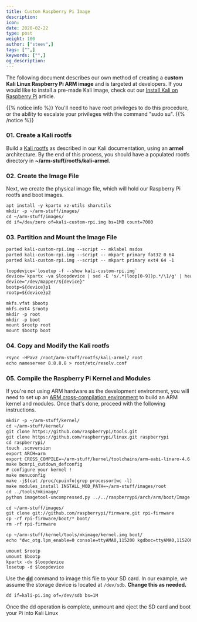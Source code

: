 ```yaml
---
title: Custom Raspberry Pi Image
description:
icon:
date: 2020-02-22
type: post
weight: 100
author: ["steev",]
tags: ["",]
keywords: ["",]
og_description:
---
```


The following document describes our own method of creating a **custom Kali Linux Raspberry Pi ARM image** and is targeted at developers. If you would like to install a pre-made Kali image, check out our [Install Kali on Raspberry Pi](/docs/arm/kali-linux-raspberry-pi/) article.

{{% notice info %}}
You'll need to have root privileges to do this procedure, or the ability to escalate your privileges with the command "sudo su".
{{% /notice %}}

### 01. Create a Kali rootfs

Build a [Kali rootfs](/docs/development/kali-linux-arm-chroot/) as described in our Kali documentation, using an **armel** architecture. By the end of this process, you should have a populated rootfs directory in **~/arm-stuff/rootfs/kali-armel**.

### 02. Create the Image File

Next, we create the physical image file, which will hold our Raspberry Pi rootfs and boot images.

```markdown
apt install -y kpartx xz-utils sharutils
mkdir -p ~/arm-stuff/images/
cd ~/arm-stuff/images/
dd if=/dev/zero of=kali-custom-rpi.img bs=1MB count=7000
```

### 03. Partition and Mount the Image File

```markdown
parted kali-custom-rpi.img --script -- mklabel msdos
parted kali-custom-rpi.img --script -- mkpart primary fat32 0 64
parted kali-custom-rpi.img --script -- mkpart primary ext4 64 -1
```

```html
loopdevice=`losetup -f --show kali-custom-rpi.img`
device=`kpartx -va $loopdevice | sed -E 's/.*(loop[0-9])p.*/\1/g' | head -1`
device="/dev/mapper/${device}"
bootp=${device}p1
rootp=${device}p2

mkfs.vfat $bootp
mkfs.ext4 $rootp
mkdir -p root
mkdir -p boot
mount $rootp root
mount $bootp boot
```

### 04. Copy and Modify the Kali rootfs

```markdown
rsync -HPavz /root/arm-stuff/rootfs/kali-armel/ root
echo nameserver 8.8.8.8 > root/etc/resolv.conf
```

### 05. Compile the Raspberry Pi Kernel and Modules

If you're not using ARM hardware as the development environment, you will need to set up an [ARM cross-compilation environment](/docs/development/arm-cross-compilation-environment/) to build an ARM kernel and modules. Once that's done, proceed with the following instructions.

```html
mkdir -p ~/arm-stuff/kernel/
cd ~/arm-stuff/kernel/
git clone https://github.com/raspberrypi/tools.git
git clone https://github.com/raspberrypi/linux.git raspberrypi
cd raspberrypi/
touch .scmversion
export ARCH=arm
export CROSS_COMPILE=~/arm-stuff/kernel/toolchains/arm-eabi-linaro-4.6.2/bin/arm-eabi-
make bcmrpi_cutdown_defconfig
# configure your kernel !
make menuconfig
make -j$(cat /proc/cpuinfo|grep processor|wc -l)
make modules_install INSTALL_MOD_PATH=~/arm-stuff/images/root
cd ../tools/mkimage/
python imagetool-uncompressed.py ../../raspberrypi/arch/arm/boot/Image
```

```markdown
cd ~/arm-stuff/images/
git clone git://github.com/raspberrypi/firmware.git rpi-firmware
cp -rf rpi-firmware/boot/* boot/
rm -rf rpi-firmware

cp ~/arm-stuff/kernel/tools/mkimage/kernel.img boot/
echo "dwc_otg.lpm_enable=0 console=ttyAMA0,115200 kgdboc=ttyAMA0,115200 console=tty1 root=/dev/mmcblk0p2 rootfstype=ext4 rootwait" > boot/cmdline.txt
```

```markdown
umount $rootp
umount $bootp
kpartx -dv $loopdevice
losetup -d $loopdevice
```

Use the **[dd](https://packages.debian.org/testing/dd)** command to image this file to your SD card. In our example, we assume the storage device is located at `/dev/sdb`. **Change this as needed.**

```markdown
dd if=kali-pi.img of=/dev/sdb bs=1M
```

Once the dd operation is complete, unmount and eject the SD card and boot your Pi into Kali Linux
